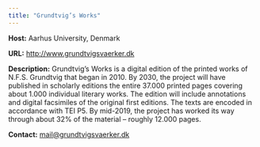 ```yaml
---
title: "Grundtvig’s Works"
---
```

**Host:** Aarhus University, Denmark


**URL:** <http://www.grundtvigsvaerker.dk>


**Description:** Grundtvig’s Works is a digital edition of the printed works of N.F.S. Grundtvig that began in 2010. By 2030, the project will have published in scholarly editions the entire 37.000 printed pages covering about 1.000 individual literary works. The edition will include annotations and digital facsimiles of the original first editions. The texts are encoded in accordance with TEI P5. By mid-2019, the project has worked its way through about 32% of the material – roughly 12.000 pages.


**Contact:** [mail@grundtvigsvaerker.dk](mailto:mail@grundtvigsvaerker.dk)


